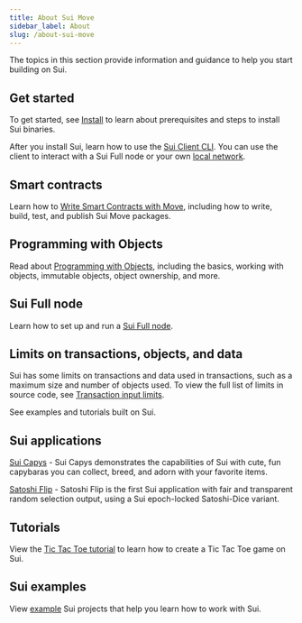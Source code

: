 ```yaml
---
title: About Sui Move
sidebar_label: About
slug: /about-sui-move
---
```


The topics in this section provide information and guidance to help you start building on Sui.

## Get started

To get started, see [Install](../../build/setup/cli/install-sui.md) to learn about prerequisites and steps to install Sui binaries.

After you install Sui, learn how to use the [Sui Client CLI](../setup/cli/client-cli.md). You can use the client to interact with a Sui Full node or your own [local network](../setup/local-network.md).

## Smart contracts

Learn how to [Write Smart Contracts with Move](../../build/create-smart-contracts/smart-contracts.md), including how to write, build, test, and publish Sui Move packages.

## Programming with Objects

Read about [Programming with Objects](../program-with-objects/object-basics.md), including the basics, working with objects, immutable objects, object ownership, and more.

## Sui Full node

Learn how to set up and run a [Sui Full node](../../contribute/nodes/full-node.md).

## Limits on transactions, objects, and data

Sui has some limits on transactions and data used in transactions, such as a maximum size and number of objects used. To view the full list of limits in source code, see [Transaction input limits](https://github.com/MystenLabs/sui/blob/main/crates/sui-protocol-config/src/lib.rs#L154).

See examples and tutorials built on Sui.

## Sui applications

[Sui Capys](https://capy.art/) - Sui Capys demonstrates the capabilities of Sui with cute, fun capybaras you can collect, breed, and adorn with your favorite items.

[Satoshi Flip](https://satoshi-flip.sui.io/) - Satoshi Flip is the first Sui application with fair and transparent random selection output, using a Sui epoch-locked Satoshi-Dice variant.

## Tutorials

View the [Tic Tac Toe tutorial](../quickstart/tutorials.md) to learn how to create a Tic Tac Toe game on Sui.

## Sui examples

View [example](../../build/quickstart/examples.md) Sui projects that help you learn how to work with Sui.
